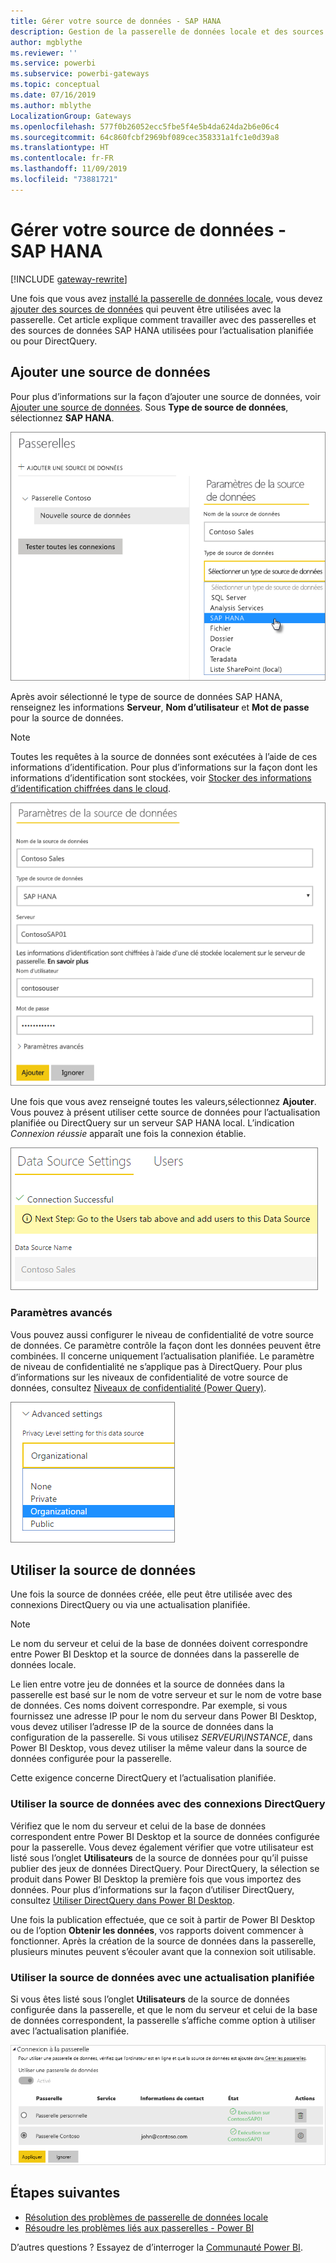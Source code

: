 ```yaml
---
title: Gérer votre source de données - SAP HANA
description: Gestion de la passerelle de données locale et des sources de données associées. Cet article est propre à SAP HANA.
author: mgblythe
ms.reviewer: ''
ms.service: powerbi
ms.subservice: powerbi-gateways
ms.topic: conceptual
ms.date: 07/16/2019
ms.author: mblythe
LocalizationGroup: Gateways
ms.openlocfilehash: 577f0b26052ecc5fbe5f4e5b4da624da2b6e06c4
ms.sourcegitcommit: 64c860fcbf2969bf089cec358331a1fc1e0d39a8
ms.translationtype: HT
ms.contentlocale: fr-FR
ms.lasthandoff: 11/09/2019
ms.locfileid: "73881721"
---
```

# <a name="manage-your-data-source---sap-hana"></a>Gérer votre source de données - SAP HANA

[!INCLUDE [gateway-rewrite](includes/gateway-rewrite.md)]

Une fois que vous avez [installé la passerelle de données locale](/data-integration/gateway/service-gateway-install), vous devez [ajouter des sources de données](service-gateway-data-sources.md#add-a-data-source) qui peuvent être utilisées avec la passerelle. Cet article explique comment travailler avec des passerelles et des sources de données SAP HANA utilisées pour l’actualisation planifiée ou pour DirectQuery.

## <a name="add-a-data-source"></a>Ajouter une source de données

Pour plus d’informations sur la façon d’ajouter une source de données, voir [Ajouter une source de données](service-gateway-data-sources.md#add-a-data-source). Sous **Type de source de données**, sélectionnez **SAP HANA**.

![Ajouter la source de données SAP HANA](media/service-gateway-enterprise-manage-sap/datasourcesettings2-sap.png)

Après avoir sélectionné le type de source de données SAP HANA, renseignez les informations **Serveur**, **Nom d’utilisateur** et **Mot de passe** pour la source de données.

> [!NOTE]
> Toutes les requêtes à la source de données sont exécutées à l’aide de ces informations d’identification. Pour plus d’informations sur la façon dont les informations d’identification sont stockées, voir [Stocker des informations d’identification chiffrées dans le cloud](service-gateway-data-sources.md#store-encrypted-credentials-in-the-cloud).

![Spécification des paramètres de la source de données](media/service-gateway-enterprise-manage-sap/datasourcesettings3-sap.png)

Une fois que vous avez renseigné toutes les valeurs,sélectionnez **Ajouter**. Vous pouvez à présent utiliser cette source de données pour l’actualisation planifiée ou DirectQuery sur un serveur SAP HANA local. L’indication *Connexion réussie* apparaît une fois la connexion établie.

![Affichage de l’état de la connexion](media/service-gateway-enterprise-manage-sap/datasourcesettings4.png)

### <a name="advanced-settings"></a>Paramètres avancés

Vous pouvez aussi configurer le niveau de confidentialité de votre source de données. Ce paramètre contrôle la façon dont les données peuvent être combinées. Il concerne uniquement l’actualisation planifiée. Le paramètre de niveau de confidentialité ne s’applique pas à DirectQuery. Pour plus d’informations sur les niveaux de confidentialité de votre source de données, consultez [Niveaux de confidentialité (Power Query)](https://support.office.com/article/Privacy-levels-Power-Query-CC3EDE4D-359E-4B28-BC72-9BEE7900B540).

![Définition du niveau de confidentialité](media/service-gateway-enterprise-manage-sap/datasourcesettings9.png)

## <a name="use-the-data-source"></a>Utiliser la source de données

Une fois la source de données créée, elle peut être utilisée avec des connexions DirectQuery ou via une actualisation planifiée.

> [!NOTE]
> Le nom du serveur et celui de la base de données doivent correspondre entre Power BI Desktop et la source de données dans la passerelle de données locale.

Le lien entre votre jeu de données et la source de données dans la passerelle est basé sur le nom de votre serveur et sur le nom de votre base de données. Ces noms doivent correspondre. Par exemple, si vous fournissez une adresse IP pour le nom du serveur dans Power BI Desktop, vous devez utiliser l’adresse IP de la source de données dans la configuration de la passerelle. Si vous utilisez *SERVEUR\INSTANCE*, dans Power BI Desktop, vous devez utiliser la même valeur dans la source de données configurée pour la passerelle.

Cette exigence concerne DirectQuery et l’actualisation planifiée.

### <a name="use-the-data-source-with-directquery-connections"></a>Utiliser la source de données avec des connexions DirectQuery

Vérifiez que le nom du serveur et celui de la base de données correspondent entre Power BI Desktop et la source de données configurée pour la passerelle. Vous devez également vérifier que votre utilisateur est listé sous l’onglet **Utilisateurs** de la source de données pour qu’il puisse publier des jeux de données DirectQuery. Pour DirectQuery, la sélection se produit dans Power BI Desktop la première fois que vous importez des données. Pour plus d’informations sur la façon d’utiliser DirectQuery, consultez [Utiliser DirectQuery dans Power BI Desktop](desktop-use-directquery.md).

Une fois la publication effectuée, que ce soit à partir de Power BI Desktop ou de l’option **Obtenir les données**, vos rapports doivent commencer à fonctionner. Après la création de la source de données dans la passerelle, plusieurs minutes peuvent s’écouler avant que la connexion soit utilisable.

### <a name="use-the-data-source-with-scheduled-refresh"></a>Utiliser la source de données avec une actualisation planifiée

Si vous êtes listé sous l’onglet **Utilisateurs** de la source de données configurée dans la passerelle, et que le nom du serveur et celui de la base de données correspondent, la passerelle s’affiche comme option à utiliser avec l’actualisation planifiée.

![Affichage des utilisateurs](media/service-gateway-enterprise-manage-sap/powerbi-gateway-enterprise-schedule-refresh.png)

## <a name="next-steps"></a>Étapes suivantes

* [Résolution des problèmes de passerelle de données locale](/data-integration/gateway/service-gateway-tshoot)
* [Résoudre les problèmes liés aux passerelles - Power BI](service-gateway-onprem-tshoot.md) 

D’autres questions ? Essayez de d’interroger la [Communauté Power BI](https://community.powerbi.com/).

